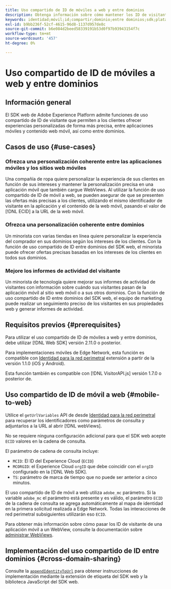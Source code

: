 ```yaml
---
title: Uso compartido de ID de móviles a web y entre dominios
description: Obtenga información sobre cómo mantener los ID de visitante de propiedades móviles a web y entre dominios
keywords: identidad;móvil;id;compartir;dominio;entre dominios;sdk;plataforma;
exl-id: b9bb236f-52cf-4615-96d8-1137d957de8c
source-git-commit: b6e084d2beed58339191b53d0f97b93943154f7c
workflow-type: tm+mt
source-wordcount: '457'
ht-degree: 0%

---
```


# Uso compartido de ID de móviles a web y entre dominios

## Información general

El SDK web de Adobe Experience Platform admite funciones de uso compartido de ID de visitante que permiten a los clientes ofrecer experiencias personalizadas de forma más precisa, entre aplicaciones móviles y contenido web móvil, así como entre dominios.

## Casos de uso {#use-cases}

### Ofrezca una personalización coherente entre las aplicaciones móviles y los sitios web móviles

Una compañía de ropa quiere personalizar la experiencia de sus clientes en función de sus intereses y mantener la personalización precisa en una aplicación móvil que también cargue WebViews. Al utilizar la función de uso compartido de ID de móvil a web, se pueden asegurar de que se presenten las ofertas más precisas a los clientes, utilizando el mismo identificador de visitante en la aplicación y el contenido de la web móvil, pasando el valor de [!DNL ECID] a la URL de la web móvil.

### Ofrezca una personalización coherente entre dominios

Un minorista con varias tiendas en línea quiere personalizar la experiencia del comprador en sus dominios según los intereses de los clientes. Con la función de uso compartido de ID entre dominios del SDK web, el minorista puede ofrecer ofertas precisas basadas en los intereses de los clientes en todos sus dominios.

### Mejore los informes de actividad del visitante

Un minorista de tecnología quiere mejorar sus informes de actividad de visitantes con información sobre cuándo sus visitantes pasan de la aplicación móvil al sitio web móvil o a sus otros dominios. Con la función de uso compartido de ID entre dominios del SDK web, el equipo de marketing puede realizar un seguimiento preciso de los visitantes en sus propiedades web y generar informes de actividad.

## Requisitos previos {#prerequisites}

Para utilizar el uso compartido de ID de móviles a web y entre dominios, debe utilizar [!DNL Web SDK] versión 2.11.0 o posterior.

Para implementaciones móviles de Edge Network, esta función es compatible con [Identidad para la red perimetral](https://developer.adobe.com/client-sdks/documentation/identity-for-edge-network/) extensión a partir de la versión 1.1.0 (iOS y Android).

Esta función también es compatible con [!DNL VisitorAPI.js] versión 1.7.0 o posterior de.

## Uso compartido de ID de móvil a web {#mobile-to-web}

Utilice el `getUrlVariables` API de desde [Identidad para la red perimetral](https://developer.adobe.com/client-sdks/documentation/identity-for-edge-network/api-reference/#geturlvariables) para recuperar los identificadores como parámetros de consulta y adjuntarlos a la URL al abrir [!DNL webViews].

No se requiere ninguna configuración adicional para que el SDK web acepte `ECID` valores en la cadena de consulta.

El parámetro de cadena de consulta incluye:

* `MCID`: El ID del Experience Cloud (`ECID`)
* `MCORGID`: el Experience Cloud `orgID` que debe coincidir con el `orgID` configurado en la [!DNL Web SDK].
* `TS`: parámetro de marca de tiempo que no puede ser anterior a cinco minutos.


El uso compartido de ID de móvil a web utiliza `adobe_mc` parámetro. Si la variable `adobe_mc` el parámetro está presente y es válido, el parámetro `ECID` de la cadena de consulta se agrega automáticamente al mapa de identidad en la primera solicitud realizada a Edge Network. Todas las interacciones de red perimetral subsiguientes utilizarán eso `ECID`.

Para obtener más información sobre cómo pasar los ID de visitante de una aplicación móvil a un WebView, consulte la documentación sobre [administrar WebViews](https://experienceleague.adobe.com/docs/platform-learn/implement-mobile-sdk/app-implementation/web-views.html#implementation).

## Implementación del uso compartido de ID entre dominios {#cross-domain-sharing}

Consulte la [`appendIdentityToUrl`](../commands/appendidentitytourl.md) para obtener instrucciones de implementación mediante la extensión de etiqueta del SDK web y la biblioteca JavaScript del SDK web.
